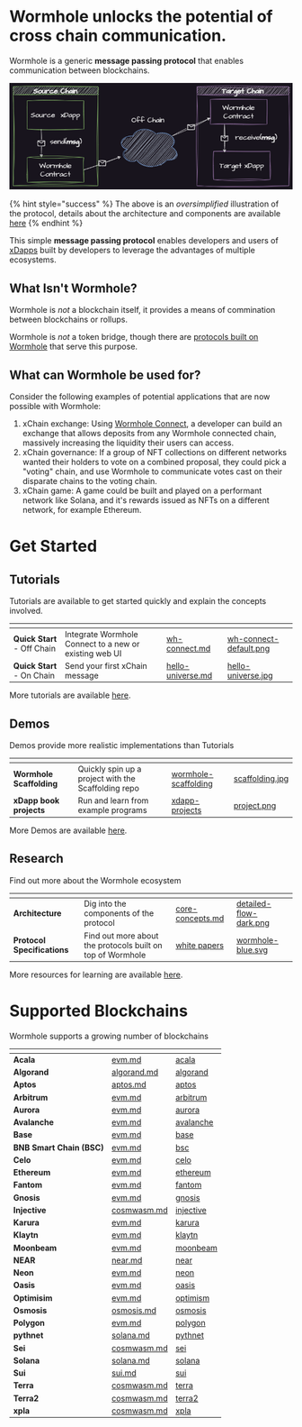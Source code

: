 
# Wormhole unlocks the potential of cross chain communication. 

Wormhole is a generic **message passing protocol** that enables communication between blockchains.

![Overview](../.gitbook/assets/introduction/oversimplified.png)

{% hint style="success" %}
The above is an _oversimplified_ illustration of the protocol, details about the architecture and components are available [here](./core-concepts.md)
{% endhint %}

This simple **message passing protocol** enables developers and users of [xDapps](../reference/glossary.md#xdapps) built by developers to leverage the advantages of multiple ecosystems. 

## What Isn't Wormhole?

Wormhole is _not_ a blockchain itself, it provides a means of commination between blockchains or rollups.

Wormhole is _not_ a token bridge, though there are [protocols built on Wormhole](https://www.portalbridge.com/#/transfer) that serve this purpose.

## What can Wormhole be used for?

Consider the following examples of potential applications that are now possible with Wormhole:

1. xChain exchange: Using [Wormhole Connect](../guide/tutorials/quick-start/wh-connect.md), a developer can build an exchange that allows deposits from any Wormhole connected chain, massively increasing the liquidity their users can access.
2. xChain governance: If a group of NFT collections on different networks wanted their holders to vote on a combined proposal, they could pick a "voting" chain, and use Wormhole to communicate votes cast on their disparate chains to the voting chain.
3. xChain game: A game could be built and played on a performant network like Solana, and it's rewards issued as NFTs on a different network, for example Ethereum.


# Get Started 

## Tutorials

Tutorials are available to get started quickly and explain the concepts involved.

<table data-view="cards" data-card-size="large" data-full-width="false">
   <thead>
      <tr>
         <th></th>
         <th></th>
         <th data-hidden data-card-target data-type="content-ref"></th>
         <th data-hidden data-card-cover data-type="files"></th>
      </tr>
   </thead>
    <tbody>
        <tr>
            <td><strong>Quick Start</strong> - Off Chain</td>
            <td>Integrate Wormhole Connect to a new or existing web UI</td>
            <td><a href="../guide/tutorials/quick-start/wh-connect.md">wh-connect.md</a></td>
            <td><a href="../.gitbook/assets/wh-connect-default.png">wh-connect-default.png</a></td>
        </tr>
        <tr>
            <td><strong>Quick Start</strong> - On Chain</td>
            <td>Send your first xChain message</td>
            <td><a href="../guide/tutorials/quick-start/hello-universe.md">hello-universe.md</a></td>
            <td><a href="../.gitbook/assets/hello-universe.jpg">hello-universe.jpg</a></td>
        </tr>
    </tbody>
</table>

More tutorials are available [here](../guide/tutorials/README.md).

## Demos

Demos provide more realistic implementations than Tutorials

<table data-view="cards" data-card-size="large" data-full-width="false">
   <thead>
      <tr>
         <th></th>
         <th></th>
         <th data-hidden data-card-target data-type="content-ref"></th>
         <th data-hidden data-card-cover data-type="files"></th>
      </tr>
   </thead>
    <tbody>
        <tr>
            <td><strong>Wormhole Scaffolding</strong></td>
            <td>Quickly spin up a project with the Scaffolding repo</td>
            <td><a href="https://github.com/wormhole-foundation/wormhole-scaffolding">wormhole-scaffolding</a></td>
            <td><a href="../.gitbook/assets/scaffolding.jpg">scaffolding.jpg</a></td>
        </tr>
        <tr>
            <td><strong>xDapp book projects</strong></td>
            <td>Run and learn from example programs</td>
            <td><a href="https://github.com/wormhole-foundation/xdapp-book/tree/main/projects">xdapp-projects</a></td>
            <td><a href="../.gitbook/assets/projects.png">project.png</a></td>
        </tr>
    </tbody>
</table>

More Demos are available [here](../guide/demos/README.md).

## Research

Find out more about the Wormhole ecosystem 

<table data-view="cards" data-card-size="large" data-full-width="false">
   <thead>
      <tr>
         <th></th>
         <th></th>
         <th data-hidden data-card-target data-type="content-ref"></th>
         <th data-hidden data-card-cover data-type="files"></th>
      </tr>
   </thead>
    <tbody>
        <tr>
            <td><strong>Architecture</strong></td>
            <td>Dig into the components of the protocol</td>
            <td><a href="./core-concepts.md">core-concepts.md</a></td>
            <td><a href="../.gitbook/assets/core-concepts/detailed-flow-dark.png">detailed-flow-dark.png</a></td>
        </tr>
        <tr>
            <td><strong>Protocol Specifications</strong></td>
            <td>Find out more about the protocols built on top of Wormhole</td>
            <td><a href="https://github.com/wormhole-foundation/wormhole/tree/main/whitepapers">white papers</a></td>
            <td><a href="../.gitbook/assets/wormhole-blue.svg">wormhole-blue.svg</a></td>
        </tr>
    </tbody>
</table>

More resources for learning are available [here](../guide/README.md).


# Supported Blockchains

Wormhole supports a growing number of blockchains

<table data-view="cards" data-full-width="false">
   <thead>
      <tr>
         <th></th>
         <th data-hidden data-card-target data-type="content-ref"></th>
         <th data-hidden data-card-cover data-type="files"></th>
      </tr>
   </thead>
   <tbody>
<!--SUPPORTED_BLOCKCHAIN_CARDS-->
<tr>
    <td><strong>Acala</strong></td>
    <td><a href="../reference/environments/evm.md#acala">evm.md</a></td>
    <td><a href="../.gitbook/assets/chain-icons/acala.svg">acala</a></td>
</tr>
<tr>
    <td><strong>Algorand</strong></td>
    <td><a href="../reference/environments/algorand.md#algorand">algorand.md</a></td>
    <td><a href="../.gitbook/assets/chain-icons/algorand.svg">algorand</a></td>
</tr>
<tr>
    <td><strong>Aptos</strong></td>
    <td><a href="../reference/environments/aptos.md#aptos">aptos.md</a></td>
    <td><a href="../.gitbook/assets/chain-icons/aptos.svg">aptos</a></td>
</tr>
<tr>
    <td><strong>Arbitrum</strong></td>
    <td><a href="../reference/environments/evm.md#arbitrum">evm.md</a></td>
    <td><a href="../.gitbook/assets/chain-icons/arbitrum.svg">arbitrum</a></td>
</tr>
<tr>
    <td><strong>Aurora</strong></td>
    <td><a href="../reference/environments/evm.md#aurora">evm.md</a></td>
    <td><a href="../.gitbook/assets/chain-icons/aurora.svg">aurora</a></td>
</tr>
<tr>
    <td><strong>Avalanche</strong></td>
    <td><a href="../reference/environments/evm.md#avalanche">evm.md</a></td>
    <td><a href="../.gitbook/assets/chain-icons/avalanche.svg">avalanche</a></td>
</tr>
<tr>
    <td><strong>Base</strong></td>
    <td><a href="../reference/environments/evm.md#base">evm.md</a></td>
    <td><a href="../.gitbook/assets/chain-icons/base.svg">base</a></td>
</tr>
<tr>
    <td><strong>BNB Smart Chain (BSC)</strong></td>
    <td><a href="../reference/environments/evm.md#bsc">evm.md</a></td>
    <td><a href="../.gitbook/assets/chain-icons/bsc.svg">bsc</a></td>
</tr>
<tr>
    <td><strong>Celo</strong></td>
    <td><a href="../reference/environments/evm.md#celo">evm.md</a></td>
    <td><a href="../.gitbook/assets/chain-icons/celo.svg">celo</a></td>
</tr>
<tr>
    <td><strong>Ethereum</strong></td>
    <td><a href="../reference/environments/evm.md#ethereum">evm.md</a></td>
    <td><a href="../.gitbook/assets/chain-icons/ethereum.svg">ethereum</a></td>
</tr>
<tr>
    <td><strong>Fantom</strong></td>
    <td><a href="../reference/environments/evm.md#fantom">evm.md</a></td>
    <td><a href="../.gitbook/assets/chain-icons/fantom.svg">fantom</a></td>
</tr>
<tr>
    <td><strong>Gnosis</strong></td>
    <td><a href="../reference/environments/evm.md#gnosis">evm.md</a></td>
    <td><a href="../.gitbook/assets/chain-icons/gnosis.svg">gnosis</a></td>
</tr>
<tr>
    <td><strong>Injective</strong></td>
    <td><a href="../reference/environments/cosmwasm.md#injective">cosmwasm.md</a></td>
    <td><a href="../.gitbook/assets/chain-icons/injective.svg">injective</a></td>
</tr>
<tr>
    <td><strong>Karura</strong></td>
    <td><a href="../reference/environments/evm.md#karura">evm.md</a></td>
    <td><a href="../.gitbook/assets/chain-icons/karura.svg">karura</a></td>
</tr>
<tr>
    <td><strong>Klaytn</strong></td>
    <td><a href="../reference/environments/evm.md#klaytn">evm.md</a></td>
    <td><a href="../.gitbook/assets/chain-icons/klaytn.svg">klaytn</a></td>
</tr>
<tr>
    <td><strong>Moonbeam</strong></td>
    <td><a href="../reference/environments/evm.md#moonbeam">evm.md</a></td>
    <td><a href="../.gitbook/assets/chain-icons/moonbeam.svg">moonbeam</a></td>
</tr>
<tr>
    <td><strong>NEAR</strong></td>
    <td><a href="../reference/environments/near.md#near">near.md</a></td>
    <td><a href="../.gitbook/assets/chain-icons/near.svg">near</a></td>
</tr>
<tr>
    <td><strong>Neon</strong></td>
    <td><a href="../reference/environments/evm.md#neon">evm.md</a></td>
    <td><a href="../.gitbook/assets/chain-icons/neon.svg">neon</a></td>
</tr>
<tr>
    <td><strong>Oasis</strong></td>
    <td><a href="../reference/environments/evm.md#oasis">evm.md</a></td>
    <td><a href="../.gitbook/assets/chain-icons/oasis.svg">oasis</a></td>
</tr>
<tr>
    <td><strong>Optimisim</strong></td>
    <td><a href="../reference/environments/evm.md#optimism">evm.md</a></td>
    <td><a href="../.gitbook/assets/chain-icons/optimism.svg">optimism</a></td>
</tr>
<tr>
    <td><strong>Osmosis</strong></td>
    <td><a href="../reference/environments/osmosis.md#osmosis">osmosis.md</a></td>
    <td><a href="../.gitbook/assets/chain-icons/osmosis.svg">osmosis</a></td>
</tr>
<tr>
    <td><strong>Polygon</strong></td>
    <td><a href="../reference/environments/evm.md#polygon">evm.md</a></td>
    <td><a href="../.gitbook/assets/chain-icons/polygon.svg">polygon</a></td>
</tr>
<tr>
    <td><strong>pythnet</strong></td>
    <td><a href="../reference/environments/solana.md#pythnet">solana.md</a></td>
    <td><a href="../.gitbook/assets/chain-icons/pythnet.svg">pythnet</a></td>
</tr>
<tr>
    <td><strong>Sei</strong></td>
    <td><a href="../reference/environments/cosmwasm.md#sei">cosmwasm.md</a></td>
    <td><a href="../.gitbook/assets/chain-icons/sei.svg">sei</a></td>
</tr>
<tr>
    <td><strong>Solana</strong></td>
    <td><a href="../reference/environments/solana.md#solana">solana.md</a></td>
    <td><a href="../.gitbook/assets/chain-icons/solana.svg">solana</a></td>
</tr>
<tr>
    <td><strong>Sui</strong></td>
    <td><a href="../reference/environments/sui.md#sui">sui.md</a></td>
    <td><a href="../.gitbook/assets/chain-icons/sui.svg">sui</a></td>
</tr>
<tr>
    <td><strong>Terra</strong></td>
    <td><a href="../reference/environments/cosmwasm.md#terra">cosmwasm.md</a></td>
    <td><a href="../.gitbook/assets/chain-icons/terra.svg">terra</a></td>
</tr>
<tr>
    <td><strong>Terra2</strong></td>
    <td><a href="../reference/environments/cosmwasm.md#terra2">cosmwasm.md</a></td>
    <td><a href="../.gitbook/assets/chain-icons/terra2.svg">terra2</a></td>
</tr>
<tr>
    <td><strong>xpla</strong></td>
    <td><a href="../reference/environments/cosmwasm.md#xpla">cosmwasm.md</a></td>
    <td><a href="../.gitbook/assets/chain-icons/xpla.svg">xpla</a></td>
</tr>
<!--SUPPORTED_BLOCKCHAIN_CARDS-->
</tbody></table>